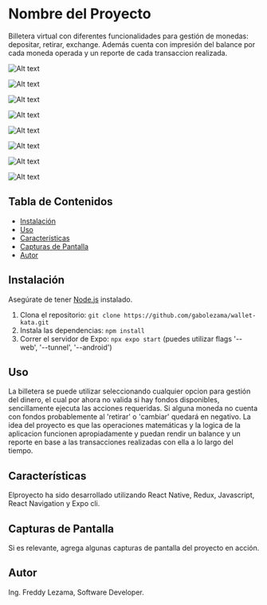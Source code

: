 # Nombre del Proyecto

Billetera virtual con diferentes funcionalidades para gestión de monedas: depositar, retirar, exchange. Además cuenta con impresión del balance por cada moneda operada y un reporte de cada transaccion realizada.

![Alt text](image.png)

![Alt text](image-1.png)

![Alt text](image-2.png)

![Alt text](image-3.png)

![Alt text](image-4.png)

![Alt text](image-5.png)

![Alt text](image-6.png)

![Alt text](image-7.png)

## Tabla de Contenidos

- [Instalación](#instalación)
- [Uso](#uso)
- [Características](#características)
- [Capturas de Pantalla](#capturas-de-pantalla)
- [Autor](#autor)

## Instalación

Asegúrate de tener [Node.js](https://nodejs.org/) instalado.

1. Clona el repositorio: `git clone https://github.com/gabolezama/wallet-kata.git`
2. Instala las dependencias: `npm install`
3. Correr el servidor de Expo: `npx expo start` (puedes utilizar flags '--web', '--tunnel', '--android')

## Uso

La billetera se puede utilizar seleccionando cualquier opcion para gestión del dinero, el cual por ahora no valida si hay fondos disponibles, sencillamente ejecuta las acciones requeridas. Si alguna moneda no cuenta con fondos probablemente al 'retirar' o 'cambiar' quedará en negativo. La idea del proyecto es que las operaciones matemáticas y la logica de la aplicacion funcionen apropiadamente y puedan rendir un balance y un reporte en base a las transacciones realizadas con ella a lo largo del tiempo.

## Características

Elproyecto ha sido desarrollado utilizando React Native, Redux, Javascript, React Navigation y Expo cli.

## Capturas de Pantalla

Si es relevante, agrega algunas capturas de pantalla del proyecto en acción.


## Autor

Ing. Freddy Lezama, Software Developer.
